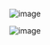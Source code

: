 ![image](https://user-images.githubusercontent.com/33947539/164172157-2f33f6eb-db9d-47e2-b00e-cc70e616d3c8.png)

![image](https://user-images.githubusercontent.com/33947539/164173327-3519f793-aa28-4b69-bb10-fc88aadb5896.png)

